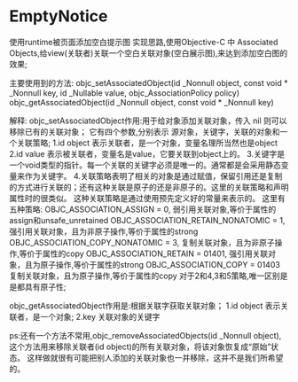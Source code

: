 # EmptyNotice
使用runtime被页面添加空白提示图
实现思路,使用Objective-C 中 Associated Objects,给view(关联者)关联一个空白关联对象(空白展示图),来达到添加空白图的效果;

主要使用到的方法:
objc_setAssociatedObject(id _Nonnull object, const void * _Nonnull key, id _Nullable value, objc_AssociationPolicy policy)
objc_getAssociatedObject(id _Nonnull object, const void * _Nonnull key)

解释:
objc_setAssociatedObject作用:用于给对象添加关联对象，传入 nil 则可以移除已有的关联对象；
它有四个参数,分别表示 源对象，关键字，关联的对象和一个关联策略;
1.id object 表示关联者，是一个对象，变量名理所当然也是object
2.id value 表示被关联者，变量名是value，它要关联到object上的。
3.关键字是一个void类型的指针。每一个关联的关键字必须是唯一的。通常都是会采用静态变量来作为关键字。
4.关联策略表明了相关的对象是通过赋值，保留引用还是复制的方式进行关联的；还有这种关联是原子的还是非原子的。这里的关联策略和声明属性时的很类似。
这种关联策略是通过使用预先定义好的常量来表示的。
这里有五种策略:
OBJC_ASSOCIATION_ASSIGN = 0,              弱引用关联对象,等价于属性的assign和unsafe_unretained
OBJC_ASSOCIATION_RETAIN_NONATOMIC = 1,    强引用关联对象，且为非原子操作,等价于属性的strong
OBJC_ASSOCIATION_COPY_NONATOMIC = 3,      复制关联对象，且为非原子操作,等价于属性的copy
OBJC_ASSOCIATION_RETAIN = 01401,          强引用关联对象，且为原子操作,等价于属性的strong
OBJC_ASSOCIATION_COPY = 01403             复制关联对象，且为原子操作,等价于属性的copy
对于2和4,3和5策略,唯一区别是是都具有原子性;

objc_getAssociatedObject作用是:根据关联字获取关联对象；
1.id object 表示关联者，是一个对象;
2.key 关联对象的关键字

ps:还有一个方法不常用,objc_removeAssociatedObjects(id _Nonnull object),这个方法用来移除关联者(id object)的所有关联对象，将该对象恢复成“原始”状态。
这样做就很有可能把别人添加的关联对象也一并移除，这并不是我们所希望的。
